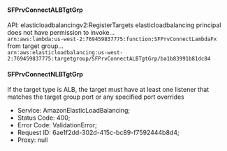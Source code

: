#### SFPrvConnectALBTgtGrp
API: elasticloadbalancingv2:RegisterTargets elasticloadbalancing principal does not have permission to invoke…  
`arn:aws:lambda:us-west-2:769459837775:function:SFPrvConnectLambdaFx`  
from target group…  
`arn:aws:elasticloadbalancing:us-west-2:769459837775:targetgroup/SFPrvConnectALBTgtGrp/ba1b83991b81dc84`

#### SFPrvConnectNLBTgtGrp	
If the target type is ALB, the target must have at least one listener that matches the target group port or any specified port overrides
-  Service: AmazonElasticLoadBalancing; 
- Status Code: 400; 
- Error Code: ValidationError; 
- Request ID: 6ae1f2dd-302d-415c-bc89-f7592444b8d4; 
- Proxy: null